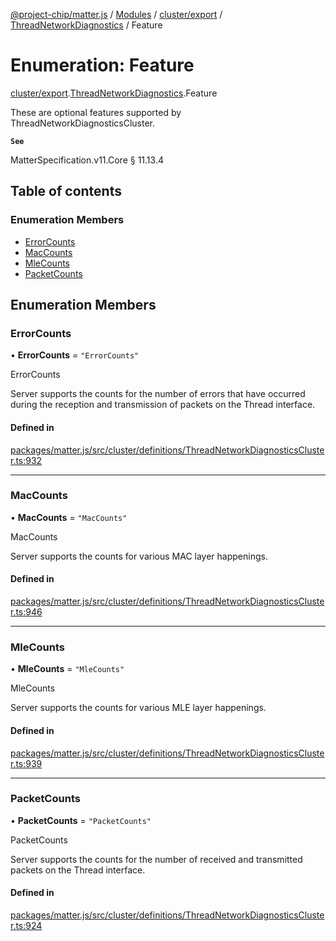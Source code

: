 [@project-chip/matter.js](../README.md) / [Modules](../modules.md) / [cluster/export](../modules/cluster_export.md) / [ThreadNetworkDiagnostics](../modules/cluster_export.ThreadNetworkDiagnostics.md) / Feature

# Enumeration: Feature

[cluster/export](../modules/cluster_export.md).[ThreadNetworkDiagnostics](../modules/cluster_export.ThreadNetworkDiagnostics.md).Feature

These are optional features supported by ThreadNetworkDiagnosticsCluster.

**`See`**

MatterSpecification.v11.Core § 11.13.4

## Table of contents

### Enumeration Members

- [ErrorCounts](cluster_export.ThreadNetworkDiagnostics.Feature.md#errorcounts)
- [MacCounts](cluster_export.ThreadNetworkDiagnostics.Feature.md#maccounts)
- [MleCounts](cluster_export.ThreadNetworkDiagnostics.Feature.md#mlecounts)
- [PacketCounts](cluster_export.ThreadNetworkDiagnostics.Feature.md#packetcounts)

## Enumeration Members

### ErrorCounts

• **ErrorCounts** = ``"ErrorCounts"``

ErrorCounts

Server supports the counts for the number of errors that have occurred during the reception and transmission
of packets on the Thread interface.

#### Defined in

[packages/matter.js/src/cluster/definitions/ThreadNetworkDiagnosticsCluster.ts:932](https://github.com/project-chip/matter.js/blob/0c058ae17fdba4c0b89b8b13c309011d51782299/packages/matter.js/src/cluster/definitions/ThreadNetworkDiagnosticsCluster.ts#L932)

___

### MacCounts

• **MacCounts** = ``"MacCounts"``

MacCounts

Server supports the counts for various MAC layer happenings.

#### Defined in

[packages/matter.js/src/cluster/definitions/ThreadNetworkDiagnosticsCluster.ts:946](https://github.com/project-chip/matter.js/blob/0c058ae17fdba4c0b89b8b13c309011d51782299/packages/matter.js/src/cluster/definitions/ThreadNetworkDiagnosticsCluster.ts#L946)

___

### MleCounts

• **MleCounts** = ``"MleCounts"``

MleCounts

Server supports the counts for various MLE layer happenings.

#### Defined in

[packages/matter.js/src/cluster/definitions/ThreadNetworkDiagnosticsCluster.ts:939](https://github.com/project-chip/matter.js/blob/0c058ae17fdba4c0b89b8b13c309011d51782299/packages/matter.js/src/cluster/definitions/ThreadNetworkDiagnosticsCluster.ts#L939)

___

### PacketCounts

• **PacketCounts** = ``"PacketCounts"``

PacketCounts

Server supports the counts for the number of received and transmitted packets on the Thread interface.

#### Defined in

[packages/matter.js/src/cluster/definitions/ThreadNetworkDiagnosticsCluster.ts:924](https://github.com/project-chip/matter.js/blob/0c058ae17fdba4c0b89b8b13c309011d51782299/packages/matter.js/src/cluster/definitions/ThreadNetworkDiagnosticsCluster.ts#L924)
